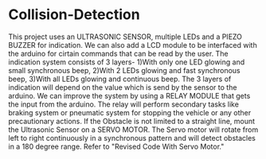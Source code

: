 # Collision-Detection
This project uses an ULTRASONIC SENSOR, multiple LEDs and a PIEZO BUZZER for indication. We can also add a LCD module to be interfaced with the arduino for cirtain commands that can be read by the user. 
The indication system consists of 3 layers- 1)With only one LED glowing and small synchronous beep, 2)With 2 LEDs glowing and fast synchronous beep, 3)With all LEDs glowing and continuous beep. The 3 layers of indication will depend on the value which is send by the sensor to the arduino. 
We can improve the system by using a RELAY MODULE that gets the input from the arduino. The relay will perform secondary tasks like braking system or pneumatic system for stopping the vehicle or any other precautionary actions.
If the Obstacle is not limited to a straight line, mount the Ultrasonic Sensor on a SERVO MOTOR. The Servo motor will rotate from left to right continuously in a synchronous pattern and will detect obstacles in a 180 degree range. Refer to "Revised Code With Servo Motor."
